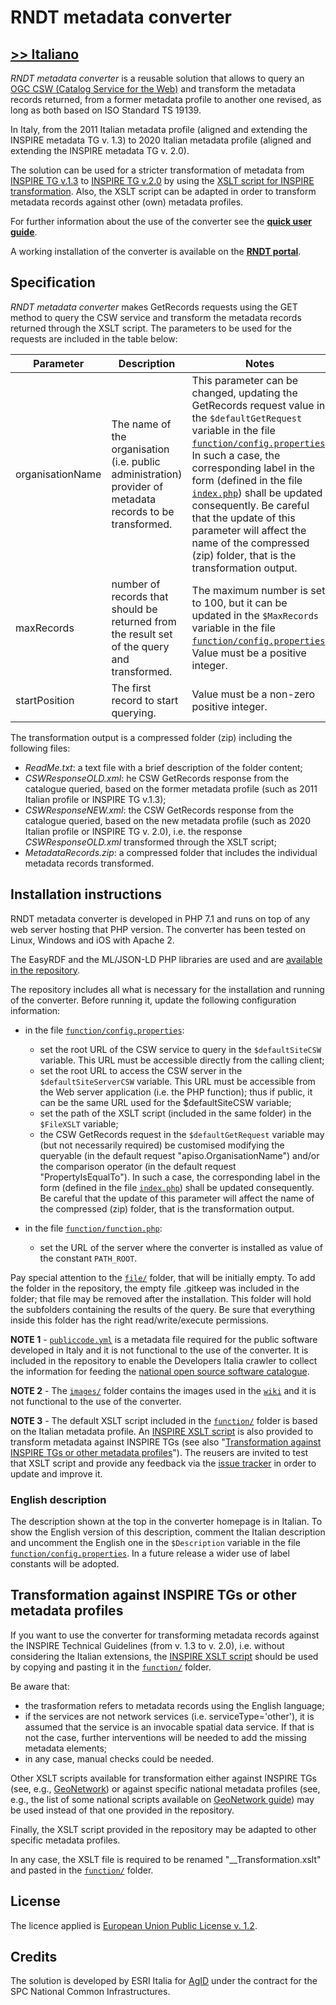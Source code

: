 # RNDT metadata converter

## [>> Italiano](README.md)

_RNDT metadata converter_ is a reusable solution that allows to query an [OGC CSW (Catalog Service for the Web)](https://www.ogc.org/standards/cat) and transform the metadata records returned, from a former metadata profile to another one revised, as long as both based on ISO Standard TS 19139.

In Italy, from the 2011 Italian metadata profile (aligned and extending the INSPIRE metadata TG v. 1.3) to 2020 Italian metadata profile (aligned and extending the INSPIRE metadata TG v. 2.0).

The solution can be used for a stricter transformation of metadata from [INSPIRE TG v.1.3](https://inspire.ec.europa.eu/documents/inspire-metadata-implementing-rules-technical-guidelines-based-en-iso-19115-and-en-iso-1) to [INSPIRE TG v.2.0](https://inspire.ec.europa.eu/id/document/tg/metadata-iso19139) by using the [XSLT script for INSPIRE transformation](https://github.com/AgID/rndt-md-converter/tree/master/inspire-xslt). Also, the XSLT script can be adapted in order to transform metadata records against other (own) metadata profiles.

For further information about the use of the converter see the [**quick user guide**](https://github.com/AgID/rndt-md-converter/wiki/Quick-user-guide).

A working installation of the converter is available on the [**RNDT portal**](https://geodati.gov.it/rndt-md-converter/).

## Specification
_RNDT metadata converter_ makes GetRecords requests using the GET method to query the CSW service and transform the metadata records returned through the XSLT script.
The parameters to be used for the requests are included in the table below:

| **Parameter** | **Description** | **Notes**  |
| ------------- |-------------| -----|
| organisationName | The name of the organisation (i.e. public administration) provider of metadata records to be transformed. | This parameter can be changed, updating the GetRecords request value in the ```$defaultGetRequest``` variable in the file [```function/config.properties```](function/config.properties). In such a case, the corresponding label in the form (defined in the file [```index.php```](index.php)) shall be updated consequently. Be careful that the update of this parameter will affect the name of the compressed (zip) folder, that is the transformation output. |
| maxRecords | number of records that should be returned from the result set of the query and transformed.  | The maximum number is set to 100, but it can be updated in the ```$MaxRecords``` variable in the file [```function/config.properties```](function/config.properties). Value must be a positive integer.  |
| startPosition | The first record to start querying. | Value must be a non-zero positive integer. |

The transformation output is a compressed folder (zip) including the following files:

- _ReadMe.txt_: a text file with a brief description of the folder content;
- _CSWResponseOLD.xml_: he CSW GetRecords response from the catalogue queried, based on the former metadata profile (such as 2011 Italian profile or  INSPIRE TG v.1.3);
- _CSWResponseNEW.xml_: the CSW GetRecords response from the catalogue queried, based on the new metadata profile (such as 2020 Italian profile or INSPIRE TG v. 2.0), i.e. the response _CSWResponseOLD.xml_ transformed through the XSLT script;
- _MetadataRecords.zip_: a compressed folder that includes the individual metadata records transformed.

## Installation instructions
RNDT metadata converter is developed in PHP 7.1 and runs on top of any web server hosting that PHP version. The converter has been tested on Linux, Windows and iOS with Apache 2.

The EasyRDF and the ML/JSON-LD PHP libraries are used and are [available in the repository](lib/composer).

The repository includes all what is necessary for the installation and running of the converter. Before running it, update the following configuration information:

- in the file [```function/config.properties```](function/config.properties):
  - set the root URL of the CSW service to query in the ```$defaultSiteCSW``` variable. This URL must be accessible directly from the calling client;
  - set the root URL to access the CSW server in the ```$defaultSiteServerCSW``` variable. This URL must be accessible from the Web server application (i.e. the PHP function); thus  if public, it can be the same URL used for the $defaultSiteCSW variable;
  - set the path of the XSLT script (included in the same folder) in the ```$FileXSLT``` variable;
  - the CSW GetRecords request in the ```$defaultGetRequest``` variable may (but not necessarily required) be customised modifying the queryable (in the default request "apiso.OrganisationName") and/or the comparison operator (in the default request "PropertyIsEqualTo"). In such a case, the corresponding label in the form (defined in the file [```index.php```](index.php)) shall be updated consequently. Be careful that the update of this parameter will affect the name of the compressed (zip) folder, that is the transformation output. 
  
- in the file [```function/function.php```](function/function.php):
  - set the URL of the server where the converter is installed as value of the constant ```PATH_ROOT```.
  
Pay special attention to the [```file/```](file) folder, that will be initially empty. To add the folder in the repository, the empty file .gitkeep was included in the folder; that file may be removed after the installation. This folder will hold the subfolders containing the results of the query. Be sure that everything inside this folder has the right read/write/execute permissions.  

**NOTE 1** -  [```publiccode.yml```](publiccode.yml) is a metadata file required for the public software developed in Italy and it is not functional to the use of the converter. It is included in the repository to enable the Developers Italia crawler to collect the information for feeding the [national open source software catalogue](https://developers.italia.it/it/software/agid-agid-rndt-md-converter).

**NOTE 2** - The [```images/```](images) folder contains the images used in the [```wiki```](https://github.com/AgID/rndt-md-converter/wiki) and it is not functional to the use of the converter.

**NOTE 3** - The default XSLT script included in the [```function/```](function) folder is based on the Italian metadata profile.
An [INSPIRE XSLT script](inspire-xslt) is also provided to transform metadata against INSPIRE TGs (see also "[Transformation against INSPIRE TGs or other metadata profiles](https://github.com/AgID/rndt-md-converter/blob/master/README-EN.md#transformation-against-inspire-tgs-or-other-metadata-profiles)"). The reusers are invited to test that XSLT script and provide any feedback via the [issue tracker](https://github.com/AgID/rndt-md-converter/issues) in order to update and improve it.

### English description
The description shown at the top in the converter homepage is in Italian. To show the English version of this description,  comment the Italian description and uncomment the English one in the ```$Description``` variable in the file [```function/config.properties```](function/config.properties). In a future release a wider use of label constants will be adopted.  
  
## Transformation against INSPIRE TGs or other metadata profiles
If you want to use the converter for transforming metadata records against the INSPIRE Technical Guidelines (from v. 1.3 to v. 2.0), i.e. without considering the Italian extensions, the [INSPIRE XSLT script](inspire-xslt) should be used by copying and pasting it in the [```function/```](function) folder.

Be aware that:
- the trasformation refers to metadata records using the English language;
- if the services are not network services (i.e. serviceType='other'), it is assumed that the service is an invocable spatial data service. If that is not the case, further interventions will be needed to add the missing metadata elements;
- in any case, manual checks could be needed.
  
Other XSLT scripts available for transformation either against INSPIRE TGs (see, e.g., [GeoNetwork](https://github.com/geonetwork/core-geonetwork/blob/master/schemas/iso19139/src/main/plugin/iso19139/process/inspire-tg13-to-tg20.xsl)) or against specific national metadata profiles (see, e.g., the list of some national scripts available on [GeoNetwork guide](https://geonetwork-opensource.org/manuals/trunk/en/user-guide/describing-information/inspire-editing.html#migrating-from-technical-guidance-version-1-3-to-version-2-0)) may be used instead of that one provided in the repository.   

Finally, the XSLT script provided in the repository may be adapted to other specific metadata profiles.

In any case, the XSLT file is required to be renamed "\_\_Transformation.xslt" and pasted in the [```function/```](function) folder.

## License
The licence applied is [European Union Public License v. 1.2](LICENSE).

## Credits
The solution is developed by ESRI Italia for [AgID](https://www.agid.gov.it/) under the contract for the SPC National Common Infrastructures.
